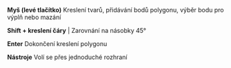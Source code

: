 
 **Myš (levé tlačítko)**  Kreslení tvarů, přidávání bodů polygonu, výběr bodu pro výplň nebo mazání
 
 **Shift + kreslení čáry** | Zarovnání na násobky 45° 

 **Enter**  Dokončení kreslení polygonu 
 
 **Nástroje**  Volí se přes jednoduché rozhraní 
